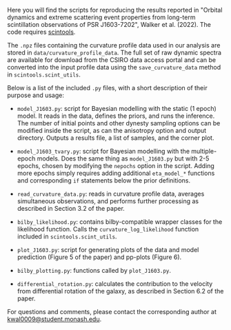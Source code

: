 Here you will find the scripts for reproducing the results reported in "Orbital dynamics and extreme scattering event properties from long-term scintillation observations of PSR J1603-7202", Walker et al. (2022). The code requires [scintools](https://github.com/danielreardon/scintools).

The `.npz` files containing the curvature profile data used in our analysis are stored in `data/curvature_profile_data`. The full set of raw dynamic spectra are available for download from the CSIRO data access portal and can be converted into the input profile data using the `save_curvature_data` method in `scintools.scint_utils`.

Below is a list of the included `.py` files, with a short description of their purpose and usage:

* `model_J1603.py`: script for Bayesian modelling with the static (1 epoch) model. It reads in the data, defines the priors, and runs the inference. The number of initial points and other dynesty sampling options can be modified inside the script, as can the anisotropy option and output directory. Outputs a results file, a list of samples, and the corner plot.

* `model_J1603_tvary.py`: script for Bayesian modelling with the multiple-epoch models. Does the same thing as `model_J1603.py` but with 2-5 epochs, chosen by modifying the `nepochs` option in the script. Adding more epochs simply requires adding additional `eta_model_*` functions and corresponding `if` statements below the prior definitions.

* `read_curvature_data.py`: reads in curvature profile data, averages simultaneous observations, and performs further processing as described in Section 3.2 of the paper.

* `bilby_likelihood.py`: contains bilby-compatible wrapper classes for the likelihood function. Calls the `curvature_log_likelihood` function included in `scintools.scint_utils`.

* `plot_J1603.py`: script for generating plots of the data and model prediction (Figure 5 of the paper) and pp-plots (Figure 6).

* `bilby_plotting.py`: functions called by `plot_J1603.py`.

* `differential_rotation.py`: calculates the contribution to the velocity from differential rotation of the galaxy, as described in Section 6.2 of the paper.

For questions and comments, please contact the corresponding author at kwal0009@student.monash.edu.
